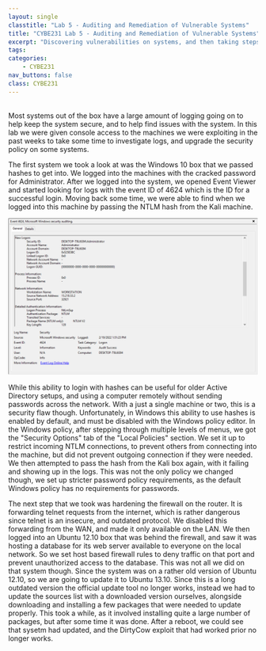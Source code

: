 ```yaml
---
layout: single
classtitle: "Lab 5 - Auditing and Remediation of Vulnerable Systems"
title: "CYBE231 Lab 5 - Auditing and Remediation of Vulnerable Systems"
excerpt: "Discovering vulnerabilities on systems, and then taking steps to fix the issues found"
tags:
categories:
    - CYBE231
nav_buttons: false
class: CYBE231
---
```

\
Most systems out of the box have a large amount of logging going on to help keep the system secure, and to help find issues with the system. In this lab we were given console access to the machines we were exploiting in the past weeks to take some time to investigate logs, and upgrade the security policy on some systems.

The first system we took a look at was the Windows 10 box that we passed hashes to get into. We logged into the machines with the cracked password for Administrator. After we logged into the system, we opened Event Viewer and started looking for logs with the event ID of 4624 which is the ID for a successful login. Moving back some time, we were able to find when we logged into this machine by passing the NTLM hash from the Kali machine.

![NTLM Passed Hash](/assets/images/CYBE231/Lab5/NTLMPassedHash.png)

While this ability to login with hashes can be useful for older Active Directory setups, and using a computer remotely without sending passwords across the network. With a just a single machine or two, this is a security flaw though. Unfortunately, in Windows this ability to use hashes is enabled by default, and must be disabled with the Windows policy editor. In the Windows policy, after stepping through multiple levels of menus, we got the "Security Options" tab of the "Local Policies" section. We set it up to restrict incoming NTLM connections, to prevent others from connecting into the machine, but did not prevent outgoing connection if they were needed. We then attempted to pass the hash from the Kali box again, with it failing and showing up in the logs. This was not the only policy we changed though, we set up stricter password policy requirements, as the default Windows policy has no requirements for passwords.

The next step that we took was hardening the firewall on the router. It is forwarding telnet requests from the internet, which is rather dangerous since telnet is an insecure, and outdated protocol. We disabled this forwarding from the WAN, and made it only available on the LAN. We then logged into an Ubuntu 12.10 box that was behind the firewall, and saw it was hosting a database for its web server available to everyone on the local network. So we set host based firewall rules to deny traffic on that port and prevent unauthorized access to the database. This was not all we did on that system though. Since the system was on a rather old version of Ubuntu 12.10, so we are going to update it to Ubuntu 13.10. Since this is a long outdated version the official update tool no longer works, instead we had to update the sources list with a downloaded version ourselves, alongside downloading and installing a few packages that were needed to update properly. This took a while, as it involved installing quite a large number of packages, but after some time it was done. After a reboot, we could see that sysetm had updated, and the DirtyCow exploit that had worked prior no longer works.
